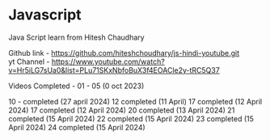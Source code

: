 # Javascript
Java Script learn from Hitesh Chaudhary  </br>

Github link - https://github.com/hiteshchoudhary/js-hindi-youtube.git
</br>
yt Channel - https://www.youtube.com/watch?v=Hr5iLG7sUa0&list=PLu71SKxNbfoBuX3f4EOACle2y-tRC5Q37

Videos Completed -
01 - 05 (0 oct 2023)

10 -  completed (27 april 2024)
12 completed (11 April)
17 completed (12 April 2024)
17 completed (12 April 2024)
20 completed (13 April 2024)
21 completed (15 April 2024)
22 completed (15 April 2024)
23 completed (15 April 2024)
24 completed (15 April 2024)


